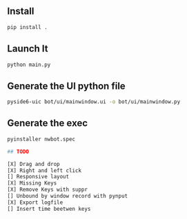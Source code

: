 ## Install

```bash
pip install .
```

## Launch It

```bash
python main.py
```

## Generate the UI python file

```bash
pyside6-uic bot/ui/mainwindow.ui -o bot/ui/mainwindow.py
```

## Generate the exec

````bash
pyinstaller nwbot.spec

## TODO

[X] Drag and drop
[X] Right and left click
[] Responsive layout
[X] Missing Keys
[X] Remove Keys with suppr
[] Unbound by window record with pynput
[X] Export logfile
[] Insert time beetwen keys